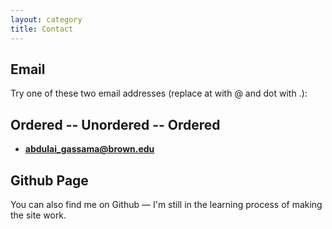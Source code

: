 ```yaml
---
layout: category
title: Contact
---
```


## Email
Try one of these two email addresses (replace at with @ and dot with .):

 ## Ordered -- Unordered -- Ordered
  * **abdulai_gassama@brown.edu**  
## Github Page
You can also find me on Github — I'm still in the learning process of making the site work.
